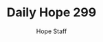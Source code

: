---
image: /assets/img/daily-hope-default-artwork.png
title: Daily Hope 299
number: 299
categories:
  - Daily Hope
author: Hope Staff
notes: Daily Hope 299
embed: >-
  <iframe style="border-radius:12px" src="https://open.spotify.com/embed/episode/6Ofgj2Qmg5H9VsO1rrwtbt?utm_source=generator" width="100%" height="152" frameBorder="0" allowfullscreen="" allow="autoplay; clipboard-write; encrypted-media; fullscreen; picture-in-picture" loading="lazy"></iframe>
---
